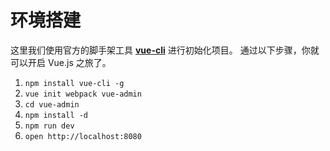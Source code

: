 # 环境搭建

这里我们使用官方的脚手架工具 **[vue-cli][]** 进行初始化项目。
通过以下步骤，你就可以开启 Vue.js 之旅了。

1. `npm install vue-cli -g`
2. `vue init webpack vue-admin`
3. `cd vue-admin`
4. `npm install -d`
3. `npm run dev`
4. `open http://localhost:8080`

[vue-cli]: https://github.com/vuejs/vue-cli


